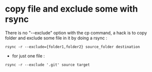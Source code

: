 # copy file and exclude some with rsync

There is no "--exclude" option with the cp command, a hack is to copy folder and exclude some file in it by doing a rsync :
```
rsync -r --exclude={folder1,folder2} source_folder destination 
```

- for just one file : 
```
rsync -r --exclude '.git' source target
```